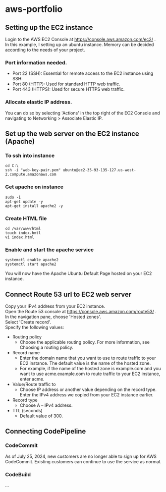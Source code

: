 # aws-portfolio

## Setting up the EC2 instance
Login to the AWS EC2 Console at https://console.aws.amazon.com/ec2/ . \
In this example, I setting up an ubuntu instance. Memory can be decided according to the needs of your project. 
### Port information needed. 
- Port 22 (SSH): Essential for remote access to the EC2 instance using SSH.
- Port 80 (HTTP): Used for standard HTTP web traffic. 
- Port 443 (HTTPS): Used for secure HTTPS web traffic. 
### Allocate elastic IP address. 
You can do so by selecting 'Actions' in the top right of the EC2 Console and navigating to Networking > Associate Elastic IP.
## Set up the web server on the EC2 instance (Apache)
### To ssh into instance
```
cd C:\
ssh -i "web-key-pair.pem" ubuntu@ec2-35-93-135-127.us-west-2.compute.amazonaws.com
```
### Get apache on instance
```
sudo -i
apt-get update -y
apt-get install apache2 -y
```
### Create HTML file
```
cd /var/www/html
touch index.hmtl
vi index.html
```
### Enable and start the apache service
```
systemctl enable apache2
systemctl start apache2
```
You will now have the Apache Ubuntu Default Page hosted on your EC2 instance.
## Connect Route 53 url to EC2 web server
Copy your IPv4 address from your EC2 instance. \
Open the Route 53 console at https://console.aws.amazon.com/route53/ . \
In the navigation pane, choose 'Hosted zones'. \
Select 'Create record'. \
Specify the following values: 
- Routing policy
  - Choose the applicable routing policy. For more information, see Choosing a routing policy.
- Record name
  - Enter the domain name that you want to use to route traffic to your EC2 instance. The default value is the name of the hosted zone.
  - For example, if the name of the hosted zone is example.com and you want to use acme.example.com to route traffic to your EC2 instance, enter acme.
- Value/Route traffic to
  - Choose IP address or another value depending on the record type. Enter the IPv4 address we copied from your EC2 instance earlier.
- Record type
  - Choose A – IPv4 address.
- TTL (seconds)
  - Default value of 300.
## Connecting CodePipeline
### CodeCommit
As of July 25, 2024, new customers are no longer able to sign up for AWS CodeCommit. Existing customers can continue to use the service as normal.
### CodeBuild
...
